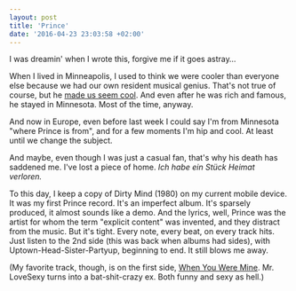 ```yaml
---
layout: post
title: 'Prince'
date: '2016-04-23 23:03:58 +02:00'
---
```


I was dreamin' when I wrote this, forgive me if it goes astray…

When I lived in Minneapolis, I used to think we were cooler than everyone else because we had our own resident musical genius. That's not true of course, but he [made us seem cool](http://www.startribune.com/prince-was-one-of-our-own-and-he-made-minnesota-seem-cool/376798251/). And even after he was rich and famous, he stayed in Minnesota. Most of the time, anyway.

And now in Europe, even before last week I could say I'm from Minnesota "where Prince is from", and for a few moments I'm hip and cool. At least until we change the subject.

And maybe, even though I was just a casual fan, that's why his death has saddened me. I've lost a piece of home. _Ich habe ein Stück Heimat verloren._

To this day, I keep a copy of Dirty Mind (1980) on my current mobile device. It was my first Prince record. It's an imperfect album. It's sparsely produced, it almost sounds like a demo. And the lyrics, well, Prince was the artist for whom the term "explicit content" was invented, and they distract from the music. But it's tight. Every note, every beat, on every track hits. Just listen to the 2nd side (this was back when albums had sides), with Uptown-Head-Sister-Partyup, beginning to end. It still blows me away.

(My favorite track, though, is on the first side, [When You Were Mine](<https://en.wikipedia.org/wiki/When_You_Were_Mine_(Prince_song)>). Mr. LoveSexy turns into a bat-shit-crazy ex. Both funny and sexy as hell.)
